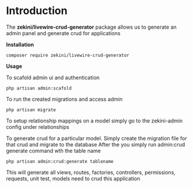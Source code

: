 
# Introduction

  

The **zekini/livewire-crud-generator** package allows us to generate an admin panel and generate crud for applications

  

**Installation**

    composer require zekini/livewire-crud-generator



**Usage**

To scafold admin ui and authentication


    php artisan admin:scafold


To run the created migrations and access admin 

    php artisan migrate

To setup relationship mappings on a model simply go to the zekini-admin config under relationships

To generate crud for a particular model. Simply create the migration file for that crud and migrate to the database
After the you simply run admin:crud generate command wth the table name

    php artisan admin:crud:generate tablename

This will generate all views, routes, factories, controllers, permissions, requests, unit test, models need to crud this application
